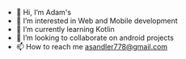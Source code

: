 - 👋 Hi, I’m Adam's
- 👀 I’m interested in Web and Mobile development
- 🌱 I’m currently learning Kotlin
- 💞️ I’m looking to collaborate on android projects
- 📫 How to reach me asandler778@gmail.com

<!---
lebrony/lebrony is a ✨ special ✨ repository because its `README.md` (this file) appears on your GitHub profile.
You can click the Preview link to take a look at your changes.
--->
